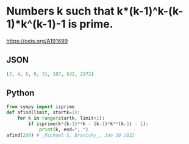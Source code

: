 # Numbers k such that k\*\(k\-1\)^k\-\(k\-1\)\*k^\(k\-1\)\-1 is prime\.
https://oeis.org/A191699
## JSON
```JSON
[3, 4, 6, 9, 31, 187, 632, 2972]
```
## Python
```Python
from sympy import isprime
def afind(limit, startk=1):
    for k in range(startk, limit+1):
        if isprime(k*(k-1)**k - (k-1)*k**(k-1) - 1):
            print(k, end=", ")
afind(200) # _Michael S. Branicky_, Jan 10 2022
```
